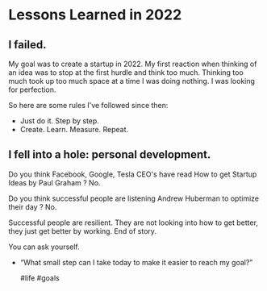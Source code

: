 # Lessons Learned in 2022

## I failed.

My goal was to create a startup in 2022.
My first reaction when thinking of an idea was to stop at the first hurdle
and think too much. Thinking too much took up too much space at a time
I was doing nothing. I was looking for perfection.

So here are some rules I've followed since then:

* Just do it. Step by step.
* Create. Learn. Measure. Repeat.


## I fell into a hole: personal development.

Do you think Facebook, Google, Tesla CEO's have read How to get Startup Ideas
by Paul Graham ? No.

Do you think successful people are listening Andrew Huberman to optimize their
day ? No.

Successful people are resilient. They are not looking into how to get better,
they just get better by working. End of story.

You can ask yourself.
* “What small step can I take today to make it easier to reach my goal?” 


  #life #goals
